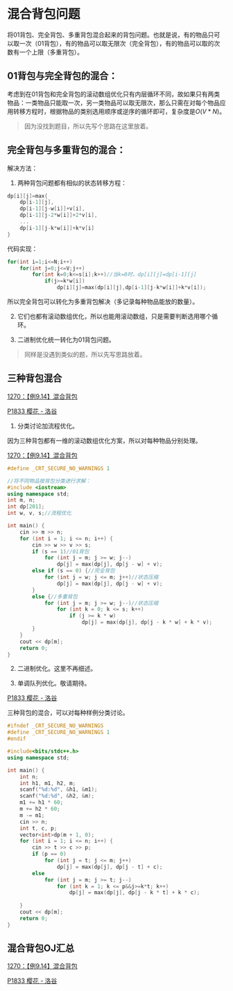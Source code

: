
# 混合背包问题

将01背包、完全背包、多重背包混合起来的背包问题。也就是说，有的物品只可以取一次（01背包），有的物品可以取无限次（完全背包），有的物品可以取的次数有一个上限（多重背包）。

## 01背包与完全背包的混合：

考虑到在01背包和完全背包的滚动数组优化只有内层循环不同，故如果只有两类物品：一类物品只能取一次，另一类物品可以取无限次，那么只需在对每个物品应用转移方程时，根据物品的类别选用顺序或逆序的循环即可，复杂度是$O(V*N)$。

> 因为没找到题目，所以先写个思路在这里放着。

## 完全背包与多重背包的混合：

解决方法：

1. 两种背包问题都有相似的状态转移方程：

```cpp
dp[i][j]=max{
    dp[i-1][j],
    dp[i-1][j-w[i]]+v[i],
    dp[i-1][j-2*w[i]]+2*v[i],
    ...
    dp[i-1][j-k*w[i]]+k*v[i]
}
```

代码实现：

```cpp
for(int i=1;i<=N;i++)
    for(int j=0;j<=V;j++)
        for(int k=0;k<=s[i];k++)//当k=0时，dp[i][j]=dp[i-1][j]
            if(j>=k*w[i])
                dp[i][j]=max(dp[i][j],dp[i-1][j-k*w[i]]+k*v[i]);
```

所以完全背包可以转化为多重背包解决（多记录每种物品能放的数量）。

2. 它们也都有滚动数组优化，所以也能用滚动数组，只是需要判断选用哪个循环。

3. 二进制优化统一转化为01背包问题。

> 同样是没遇到类似的题，所以先写思路放着。

## 三种背包混合

[1270：【例9.14】混合背包](http://ybt.ssoier.cn:8088/problem_show.php?pid=1270)

[P1833 樱花 - 洛谷](https://www.luogu.com.cn/problem/P1833)

1. 分类讨论加流程优化。

因为三种背包都有一维的滚动数组优化方案，所以对每种物品分别处理。

[1270：【例9.14】混合背包](http://ybt.ssoier.cn:8088/problem_show.php?pid=1270)

```cpp
#define _CRT_SECURE_NO_WARNINGS 1

//将不同物品按背包分类进行求解：
#include <iostream>
using namespace std;
int m, n;
int dp[201];
int w, v, s;//流程优化

int main() {
	cin >> m >> n;
	for (int i = 1; i <= n; i++) {
		cin >> w >> v >> s;
		if (s == 1)//01背包
			for (int j = m; j >= w; j--)
				dp[j] = max(dp[j], dp[j - w] + v);
		else if (s == 0) {//完全背包
			for (int j = w; j <= m; j++)//状态压缩
				dp[j] = max(dp[j], dp[j - w] + v);
		}
		else {//多重背包
			for (int j = m; j >= w; j--)//状态压缩
				for (int k = 0; k <= s; k++)
					if (j >= k * w)
						dp[j] = max(dp[j], dp[j - k * w] + k * v);
		}
	}
	cout << dp[m];
	return 0;
}


```

2. 二进制优化。这里不再细述。

3. 单调队列优化。敬请期待。

[P1833 樱花 - 洛谷](https://www.luogu.com.cn/problem/P1833)

三种背包的混合，可以对每种样例分类讨论。

```cpp
#ifndef _CRT_SECURE_NO_WARNINGS
#define _CRT_SECURE_NO_WARNINGS 1
#endif

#include<bits/stdc++.h>
using namespace std;

int main() {
	int n;
	int h1, m1, h2, m;
	scanf("%d:%d", &h1, &m1);
	scanf("%d:%d", &h2, &m);
	m1 += h1 * 60;
	m += h2 * 60;
	m -= m1;
	cin >> n;
	int t, c, p;
	vector<int>dp(m + 1, 0);
	for (int i = 1; i <= n; i++) {
		cin >> t >> c >> p;
		if (p == 0)
			for (int j = t; j <= m; j++)
				dp[j] = max(dp[j], dp[j - t] + c);
		else
			for (int j = m; j >= t; j--)
				for (int k = 1; k <= p&&j>=k*t; k++)
					dp[j] = max(dp[j], dp[j - k * t] + k * c);
			
	}
	cout << dp[m];
	return 0;
}
```

## 混合背包OJ汇总

[1270：【例9.14】混合背包](http://ybt.ssoier.cn:8088/problem_show.php?pid=1270)

[P1833 樱花 - 洛谷](https://www.luogu.com.cn/problem/P1833)
